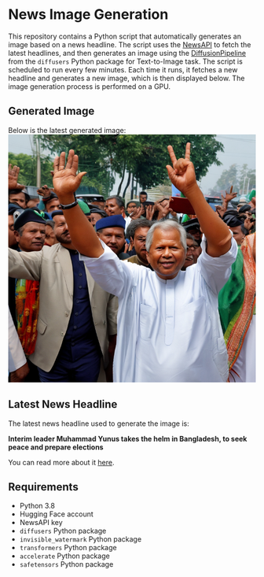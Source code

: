 # News Image Generation
This repository contains a Python script that automatically generates an image based on a news headline. The script uses the [NewsAPI](https://newsapi.org/) to fetch the latest headlines, and then generates an image using the [DiffusionPipeline](https://github.com/huggingface/diffusers) from the `diffusers` Python package for Text-to-Image task.
The script is scheduled to run every few minutes. Each time it runs, it fetches a new headline and generates a new image, which is then displayed below. The image generation process is performed on a GPU.

## Generated Image
Below is the latest generated image:
![Generated Image](image.png)

## Latest News Headline
The latest news headline used to generate the image is:

**Interim leader Muhammad Yunus takes the helm in Bangladesh, to seek peace and prepare elections**

You can read more about it [here](https://news.google.com/rss/articles/CBMiogFBVV95cUxPSTVVeEpXWXlqT0VvVEhKRmoySnJZejN4dFQ4cUdkem91dTdHeU11Z2k4MUpJeUM5X0ZUZVJpd2RpTWllb1JHUXEwM3lCcDhrcTY2c293VXpIOC1DUzNOVmh4WHd3dHlxR05waHpYc09YWVNiYUN0b0ZONGphU0hmLURBQUZLZTk1WGdMSUxoRkNnMFhHUTQ0Q2Z2YURYdk9Ecmc?oc=5).

## Requirements
- Python 3.8
- Hugging Face account
- NewsAPI key
- `diffusers` Python package
- `invisible_watermark` Python package
- `transformers` Python package
- `accelerate` Python package
- `safetensors` Python package
